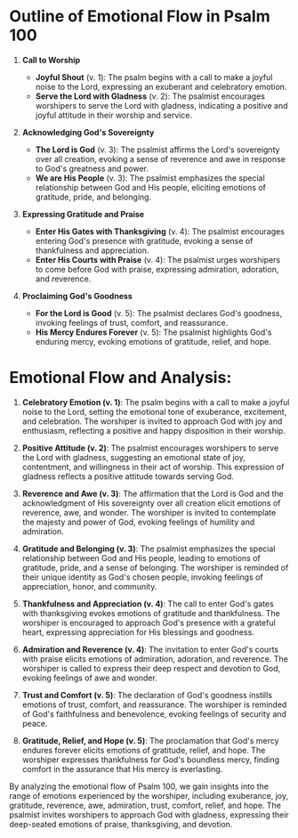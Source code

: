 # Outline of Emotional Flow in Psalm 100

1. **Call to Worship** 
    - **Joyful Shout** (v. 1): The psalm begins with a call to make a joyful noise to the Lord, expressing an exuberant and celebratory emotion.
    - **Serve the Lord with Gladness** (v. 2): The psalmist encourages worshipers to serve the Lord with gladness, indicating a positive and joyful attitude in their worship and service.

2. **Acknowledging God's Sovereignty**
   - **The Lord is God** (v. 3): The psalmist affirms the Lord's sovereignty over all creation, evoking a sense of reverence and awe in response to God's greatness and power.
   - **We are His People** (v. 3): The psalmist emphasizes the special relationship between God and His people, eliciting emotions of gratitude, pride, and belonging.

3. **Expressing Gratitude and Praise**
   - **Enter His Gates with Thanksgiving** (v. 4): The psalmist encourages entering God's presence with gratitude, evoking a sense of thankfulness and appreciation.
   - **Enter His Courts with Praise** (v. 4): The psalmist urges worshipers to come before God with praise, expressing admiration, adoration, and reverence.

4. **Proclaiming God's Goodness**
   - **For the Lord is Good** (v. 5): The psalmist declares God's goodness, invoking feelings of trust, comfort, and reassurance.
   - **His Mercy Endures Forever** (v. 5): The psalmist highlights God's enduring mercy, evoking emotions of gratitude, relief, and hope.

# Emotional Flow and Analysis:

1. **Celebratory Emotion (v. 1)**: The psalm begins with a call to make a joyful noise to the Lord, setting the emotional tone of exuberance, excitement, and celebration. The worshiper is invited to approach God with joy and enthusiasm, reflecting a positive and happy disposition in their worship.

2. **Positive Attitude (v. 2)**: The psalmist encourages worshipers to serve the Lord with gladness, suggesting an emotional state of joy, contentment, and willingness in their act of worship. This expression of gladness reflects a positive attitude towards serving God.

3. **Reverence and Awe (v. 3)**: The affirmation that the Lord is God and the acknowledgment of His sovereignty over all creation elicit emotions of reverence, awe, and wonder. The worshiper is invited to contemplate the majesty and power of God, evoking feelings of humility and admiration.

4. **Gratitude and Belonging (v. 3)**: The psalmist emphasizes the special relationship between God and His people, leading to emotions of gratitude, pride, and a sense of belonging. The worshiper is reminded of their unique identity as God's chosen people, invoking feelings of appreciation, honor, and community.

5. **Thankfulness and Appreciation (v. 4)**: The call to enter God's gates with thanksgiving evokes emotions of gratitude and thankfulness. The worshiper is encouraged to approach God's presence with a grateful heart, expressing appreciation for His blessings and goodness.

6. **Admiration and Reverence (v. 4)**: The invitation to enter God's courts with praise elicits emotions of admiration, adoration, and reverence. The worshiper is called to express their deep respect and devotion to God, evoking feelings of awe and wonder.

7. **Trust and Comfort (v. 5)**: The declaration of God's goodness instills emotions of trust, comfort, and reassurance. The worshiper is reminded of God's faithfulness and benevolence, evoking feelings of security and peace.

8. **Gratitude, Relief, and Hope (v. 5)**: The proclamation that God's mercy endures forever elicits emotions of gratitude, relief, and hope. The worshiper expresses thankfulness for God's boundless mercy, finding comfort in the assurance that His mercy is everlasting.

By analyzing the emotional flow of Psalm 100, we gain insights into the range of emotions experienced by the worshiper, including exuberance, joy, gratitude, reverence, awe, admiration, trust, comfort, relief, and hope. The psalmist invites worshipers to approach God with gladness, expressing their deep-seated emotions of praise, thanksgiving, and devotion.